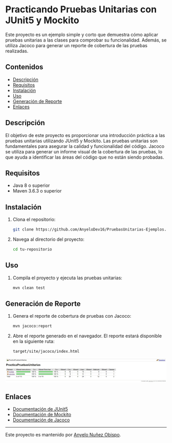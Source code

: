 # Practicando Pruebas Unitarias con JUnit5 y Mockito

Este proyecto es un ejemplo simple y corto que demuestra cómo aplicar pruebas unitarias a las clases para comprobar su funcionalidad. Además, se utiliza Jacoco para generar un reporte de cobertura de las pruebas realizadas.

## Contenidos

- [Descripción](#descripción)
- [Requisitos](#requisitos)
- [Instalación](#instalación)
- [Uso](#uso)
- [Generación de Reporte](#generación-de-reporte)
- [Enlaces](#enlaces)

## Descripción

El objetivo de este proyecto es proporcionar una introducción práctica a las pruebas unitarias utilizando JUnit5 y Mockito. Las pruebas unitarias son fundamentales para asegurar la calidad y funcionalidad del código. Jacoco se utiliza para generar un informe visual de la cobertura de las pruebas, lo que ayuda a identificar las áreas del código que no están siendo probadas.

## Requisitos

- Java 8 o superior
- Maven 3.6.3 o superior

## Instalación

1. Clona el repositorio:
    ```bash
    git clone https://github.com/AnyeloDev16/PruebasUnitarias-Ejemplos.git
    ```
2. Navega al directorio del proyecto:
    ```bash
    cd tu-repositorio
    ```

## Uso

1. Compila el proyecto y ejecuta las pruebas unitarias:
    ```bash
    mvn clean test
    ```

## Generación de Reporte

1. Genera el reporte de cobertura de pruebas con Jacoco:
    ```bash
    mvn jacoco:report
    ```

2. Abre el reporte generado en el navegador. El reporte estará disponible en la siguiente ruta:
    ```
    target/site/jacoco/index.html
    ```
![Reporte de Jacoco](Reporte-Jacoco.jpeg)

## Enlaces

- <a href="https://junit.org/junit5/docs/current/user-guide/" target="_blank">Documentación de JUnit5</a>
- <a href="https://site.mockito.org/" target="_blank">Documentación de Mockito</a>
- <a href="https://www.jacoco.org/jacoco/trunk/doc/" target="_blank">Documentación de Jacoco</a>

---

Este proyecto es mantenido por [Anyelo Nuñez Obispo](https://github.com/AnyeloDev16).
